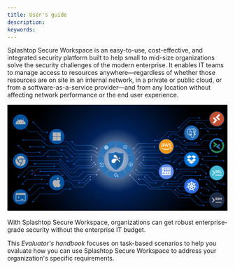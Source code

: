 ```yaml
---
title: User's guide
description:
keywords:
---
```


Splashtop Secure Workspace is an easy-to-use, cost-effective, and integrated security platform built to help small to mid-size organizations solve the security challenges of the modern enterprise. 
It enables IT teams to manage access to resources anywhere—regardless of whether those resources are on site in an internal network, in a private or public cloud, or from a software-as-a-service provider—and from any location without affecting network performance or the end user experience.

![Centralize access management](../images/ev-centralize-access-mgmt.png)

With Splashtop Secure Workspace, organizations can get robust enterprise-grade security without the enterprise IT budget.

This _Evaluator's handbook_ focuses on task-based scenarios to help you evaluate how you can use Splashtop Secure Workspace to address your organization's specific requirements.